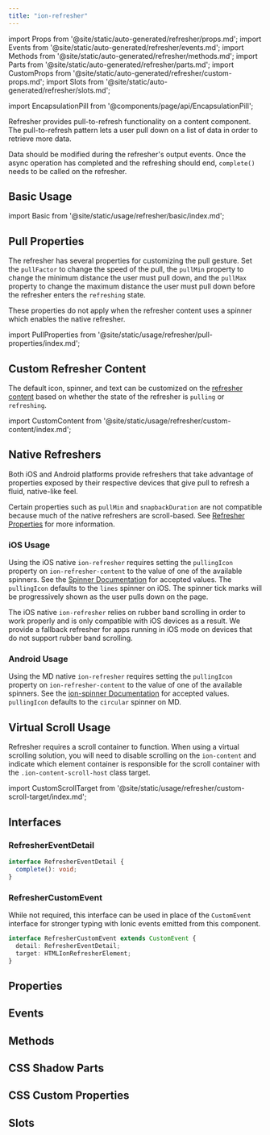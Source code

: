 ```yaml
---
title: "ion-refresher"
---
```

import Props from '@site/static/auto-generated/refresher/props.md';
import Events from '@site/static/auto-generated/refresher/events.md';
import Methods from '@site/static/auto-generated/refresher/methods.md';
import Parts from '@site/static/auto-generated/refresher/parts.md';
import CustomProps from '@site/static/auto-generated/refresher/custom-props.md';
import Slots from '@site/static/auto-generated/refresher/slots.md';

<head>
  <title>ion-refresher: Pull-to-Refresh Page Content on Ionic Apps</title>
  <meta name="description" content="ion-refresher provides pull-to-refresh functionality on content components. Learn how this lets users pull down on a page using touch to retrieve more data." />
</head>

import EncapsulationPill from '@components/page/api/EncapsulationPill';


Refresher provides pull-to-refresh functionality on a content component. The pull-to-refresh pattern lets a user pull down on a list of data in order to retrieve more data.

Data should be modified during the refresher's output events. Once the async operation has completed and the refreshing should end, `complete()` needs to be called on the refresher.


## Basic Usage

import Basic from '@site/static/usage/refresher/basic/index.md';

<Basic />


## Pull Properties

The refresher has several properties for customizing the pull gesture. Set the `pullFactor` to change the speed of the pull, the `pullMin` property to change the minimum distance the user must pull down, and the `pullMax` property to change the maximum distance the user must pull down before the refresher enters the `refreshing` state.

These properties do not apply when the refresher content uses a spinner which enables the native refresher.

import PullProperties from '@site/static/usage/refresher/pull-properties/index.md';

<PullProperties />


## Custom Refresher Content

The default icon, spinner, and text can be customized on the [refresher content](./refresher-content) based on whether the state of the refresher is `pulling` or `refreshing`.

import CustomContent from '@site/static/usage/refresher/custom-content/index.md';

<CustomContent />


## Native Refreshers

Both iOS and Android platforms provide refreshers that take advantage of properties exposed by their respective devices that give pull to refresh a fluid, native-like feel.

Certain properties such as `pullMin` and `snapbackDuration` are not compatible because much of the native refreshers are scroll-based. See [Refresher Properties](#properties) for more information.

### iOS Usage

Using the iOS native `ion-refresher` requires setting the `pullingIcon` property on `ion-refresher-content` to the value of one of the available spinners. See the [Spinner Documentation](spinner.md#properties) for accepted values. The `pullingIcon` defaults to the `lines` spinner on iOS. The spinner tick marks will be progressively shown as the user pulls down on the page.

The iOS native `ion-refresher` relies on rubber band scrolling in order to work properly and is only compatible with iOS devices as a result. We provide a fallback refresher for apps running in iOS mode on devices that do not support rubber band scrolling.

### Android Usage

Using the MD native `ion-refresher` requires setting the `pullingIcon` property on `ion-refresher-content` to the value of one of the available spinners. See the [ion-spinner Documentation](spinner.md#properties) for accepted values. `pullingIcon` defaults to the `circular` spinner on MD.

## Virtual Scroll Usage

Refresher requires a scroll container to function. When using a virtual scrolling solution, you will need to disable scrolling on the `ion-content` and indicate which element container is responsible for the scroll container with the `.ion-content-scroll-host` class target.

import CustomScrollTarget from '@site/static/usage/refresher/custom-scroll-target/index.md';

<CustomScrollTarget />


## Interfaces

### RefresherEventDetail

```typescript
interface RefresherEventDetail {
  complete(): void;
}
```

### RefresherCustomEvent

While not required, this interface can be used in place of the `CustomEvent` interface for stronger typing with Ionic events emitted from this component.

```typescript
interface RefresherCustomEvent extends CustomEvent {
  detail: RefresherEventDetail;
  target: HTMLIonRefresherElement;
}
```

## Properties
<Props />

## Events
<Events />

## Methods
<Methods />

## CSS Shadow Parts
<Parts />

## CSS Custom Properties
<CustomProps />

## Slots
<Slots />
